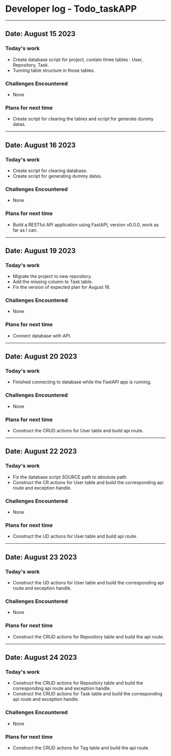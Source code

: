 # Developer log - Todo_taskAPP
---
## Date: August 15 2023
### Today's work
- Create database script for project, contain three tables : User, Repository, Task.
- Tunning table structure in those tables.
### Challenges Encountered
- None
### Plans for next time
- Create script for clearing the tables and script for generate dummy datas.
---
## Date: August 16 2023
### Today's work
- Create script for clearing database.
- Create script for generating dummy datas.
### Challenges Encountered
- None
### Plans for next time
- Build a RESTful API application using FastAPI, version v0.0.0, work as far as I can.
---
## Date: August 19 2023
### Today's work
- Migrate the project to new repository.
- Add the missing column to Task table.
- Fix the version of expected plan for August 16.
### Challenges Encountered
- None
### Plans for next time
- Connect database with API.
---
## Date: August 20 2023
### Today's work
- Finished connecting to database while the FastAPI app is running.
### Challenges Encountered
- None
### Plans for next time
- Construct the CRUD actions for User table and build api route.
---
## Date: August 22 2023
### Today's work
- Fix the database script SOURCE path to absolute path
- Construct the CR actions for User table and build the corresponding api route and exception handle.
### Challenges Encountered
- None
### Plans for next time
- Construct the UD actions for User table and build api route.
---
## Date: August 23 2023
### Today's work
- Construct the UD actions for User table and build the corresponding api route and exception handle.
### Challenges Encountered
- None
### Plans for next time
- Construct the CRUD actions for Repository table and build the api route.
---
## Date: August 24 2023
### Today's work
- Construct the CRUD actions for Repository table and build the corresponding api route and exception handle.
- Construct the CRUD actions for Task table and build the corresponding api route and exception handle.
### Challenges Encountered
- None
### Plans for next time
- Construct the CRUD actions for Tag table and build the api route.